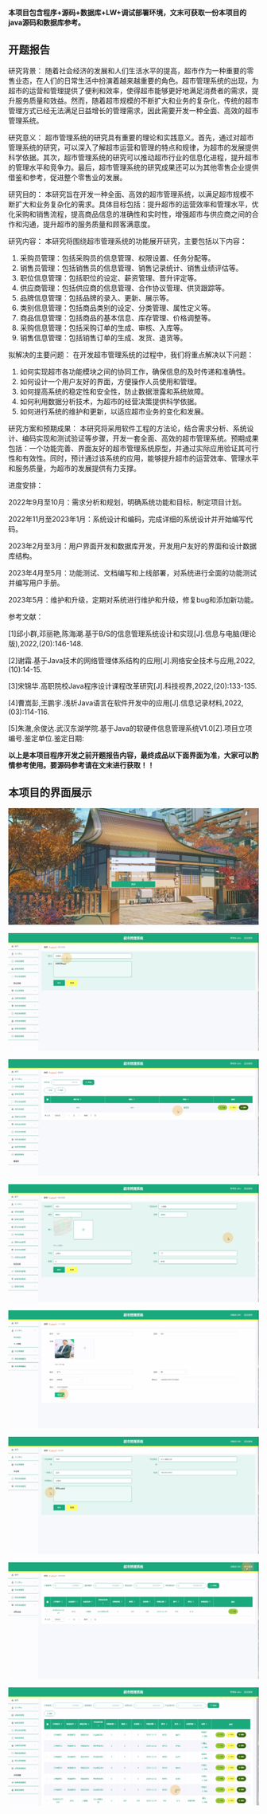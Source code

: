 ****本项目包含程序+源码+数据库+LW+调试部署环境，文末可获取一份本项目的java源码和数据库参考。****

## ******开题报告******

研究背景：
随着社会经济的发展和人们生活水平的提高，超市作为一种重要的零售业态，在人们的日常生活中扮演着越来越重要的角色。超市管理系统的出现，为超市的运营和管理提供了便利和效率，使得超市能够更好地满足消费者的需求，提升服务质量和效益。然而，随着超市规模的不断扩大和业务的复杂化，传统的超市管理方式已经无法满足日益增长的管理需求，因此需要开发一种全面、高效的超市管理系统。

研究意义：
超市管理系统的研究具有重要的理论和实践意义。首先，通过对超市管理系统的研究，可以深入了解超市运营和管理的特点和规律，为超市的发展提供科学依据。其次，超市管理系统的研究可以推动超市行业的信息化进程，提升超市的管理水平和竞争力。最后，超市管理系统的研究成果还可以为其他零售企业提供借鉴和参考，促进整个零售业的发展。

研究目的：
本研究旨在开发一种全面、高效的超市管理系统，以满足超市规模不断扩大和业务复杂化的需求。具体目标包括：提升超市的运营效率和管理水平，优化采购和销售流程，提高商品信息的准确性和实时性，增强超市与供应商之间的合作和沟通，提升超市的服务质量和顾客满意度。

研究内容： 本研究将围绕超市管理系统的功能展开研究，主要包括以下内容：

  1. 采购员管理：包括采购员的信息管理、权限设置、任务分配等。
  2. 销售员管理：包括销售员的信息管理、销售记录统计、销售业绩评估等。
  3. 职位信息管理：包括职位的设定、薪资管理、晋升评定等。
  4. 供应商管理：包括供应商的信息管理、合作协议管理、供货跟踪等。
  5. 品牌信息管理：包括品牌的录入、更新、展示等。
  6. 类别信息管理：包括商品类别的设定、分类管理、属性定义等。
  7. 商品信息管理：包括商品的基本信息、库存管理、价格调整等。
  8. 采购信息管理：包括采购订单的生成、审核、入库等。
  9. 销售信息管理：包括销售订单的生成、发货、退货等。

拟解决的主要问题： 在开发超市管理系统的过程中，我们将重点解决以下问题：

  1. 如何实现超市各功能模块之间的协同工作，确保信息的及时传递和准确性。
  2. 如何设计一个用户友好的界面，方便操作人员使用和管理。
  3. 如何提高系统的稳定性和安全性，防止数据泄露和系统故障。
  4. 如何利用数据分析技术，为超市的经营决策提供科学依据。
  5. 如何进行系统的维护和更新，以适应超市业务的变化和发展。

研究方案和预期成果：
本研究将采用软件工程的方法论，结合需求分析、系统设计、编码实现和测试验证等步骤，开发一套全面、高效的超市管理系统。预期成果包括：一个功能完善、界面友好的超市管理系统原型，并通过实际应用验证其可行性和有效性。同时，预计通过该系统的应用，能够提升超市的运营效率、管理水平和服务质量，为超市的发展提供有力支撑。

进度安排：

2022年9月至10月：需求分析和规划，明确系统功能和目标，制定项目计划。

2022年11月至2023年1月：系统设计和编码，完成详细的系统设计并开始编写代码。

2023年2月至3月：用户界面开发和数据库开发，开发用户友好的界面和设计数据库结构。

2023年4月至5月：功能测试、文档编写和上线部署，对系统进行全面的功能测试并编写用户手册。

2023年5月：维护和升级，定期对系统进行维护和升级，修复bug和添加新功能。

参考文献：

[1]邱小群,邓丽艳,陈海潮.基于B/S的信息管理系统设计和实现[J].信息与电脑(理论版),2022,(20):146-148.

[2]谢霜.基于Java技术的网络管理体系结构的应用[J].网络安全技术与应用,2022,(10):14-15.

[3]宋锦华.高职院校Java程序设计课程改革研究[J].科技视界,2022,(20):133-135.

[4]曹嵩彭,王鹏宇.浅析Java语言在软件开发中的应用[J].信息记录材料,2022,(03):114-116.

[5]朱澈,余俊达.武汉东湖学院.基于Java的软硬件信息管理系统V1.0[Z].项目立项编号.鉴定单位.鉴定日期:

****以上是本项目程序开发之前开题报告内容，最终成品以下面界面为准，大家可以酌情参考使用。要源码参考请在文末进行获取！！****

## ******本项目的界面展示******

![](./res/156baf9c86504ae7935faae14047aa7a.png)

![](./res/9e2882dfe37a44d299085dc291596758.png)

![](./res/d94048d695934c77a02667cf75e5c5ba.png)

![](./res/529a16b1180a461e88ccca6ccaa5989e.png)

![](./res/aa2a71b181de4f5d83722b89309655e8.png)

![](./res/91b2f65ba3b2463d84dea0adb82365fe.png)

![](./res/0d7b195154ad4567af30994dd4b9de01.png)

![](./res/81c4d1a3cc224d738b18c65d0330cbea.png)

